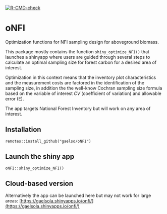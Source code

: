 <!-- badges: start -->
[![R-CMD-check](https://github.com/gaelso/oNFI/actions/workflows/R-CMD-check.yaml/badge.svg)](https://github.com/gaelso/oNFI/actions/workflows/R-CMD-check.yaml)
<!-- badges: end -->


# oNFI

Optimization functions for NFI sampling design for aboveground biomass.

This package mostly contains the function `shiny_optimize_NFI()` that launches a shinyapp where users are guided through several steps to calculate an optimal sampling size for forest carbon for a desired area of interest.

Optimization in this context means that the inventory plot characteristics and the measurement costs are factored in the identification of the sampling size, in addition the the well-know Cochran sampling size formula based on the variable of interest $CV$ (coefficient of variation) and allowable error (E).

The app targets National Forest Inventory but will work on any area of interest.

## Installation

    remotes::install_github("gaelso/oNFI")

## Launch the shiny app

    oNFI::shiny_optimize_NFI()

## Cloud-based version

Alternatively the app can be launched here but may not work for large areas: [https://gaelsola.shinyapps.io/onfi/](https://gaelsola.shinyapps.io/onfi/)

 
